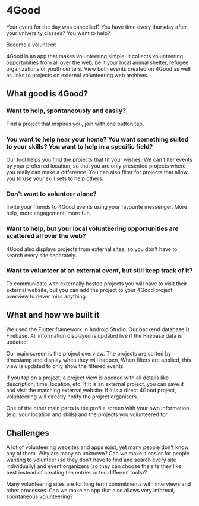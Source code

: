 # 4Good

Your event for the day was cancelled?
You have time every thursday after your university classes?
You want to help?

Become a volunteer!

4Good is an app that makes volunteering simple.
It collects volunteering opportunities from all over the web, be it your local animal shelter, refugee organizations or youth centers. View both events created on 4Good as well as links to projects on external volunteering web archives.

## What good is 4Good?

### Want to help, spontaneously and easily?

Find a project that inspires you, join with one button tap.

### You want to help near your home? You want something suited to your skills? You want to help in a specific field?

Our tool helps you find the projects that fit your wishes. We can filter events by your preferred location, so that you are only presented projects where you really can make a difference. You can also filter for projects that allow you to use your skill sets to help others.

### Don't want to volunteer alone?

Invite your friends to 4Good events using your favourite messenger. More help, more engagement, more fun.

### Want to help, but your local volunteering opportunities are scattered all over the web?

4Good also displays projects from external sites, so you don't have to search every site separately.

### Want to volunteer at an external event, but still keep track of it?

To communicate with externally hosted projects you will have to visit their external website, but you can add the project to your 4Good project overview to never miss anything.

## What and how we built it

We used the Flutter framework in Android Studio. Our backend database is Firebase. All information displayed is updated live if the Firebase data is updated.

Our main screen is the project overview. The projects are sorted by timestamp and display when they will happen,  When filters are applied, this view is updated to only show the filtered events.

If you tap on a project, a project view is opened with all details like description, time, location, etc. If it is an external project, you can save it and visit the matching external website. If it is a direct 4Good project, volunteering will directly notify the project organisers.

One of the other main parts is the profile screen with your own information (e.g. your location and skills) and the projects you volunteered for.

## Challenges

A lot of volunteering websites and apps exist, yet many people don't know any of them. Why are many so unknown? Can we make it easier for people wanting to volunteer (so they don't have to find and search every site individually) and event organizers (so they can choose the site they like best instead of creating ten entries in ten different tools)?

Many volunteering sites are for long term commitments with interviews and other processes. Can we make an app that also allows very informal, spontaneous volunteering?
